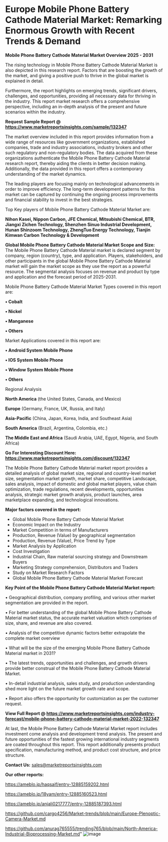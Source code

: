 # Europe Mobile Phone Battery Cathode Material Market: Remarking Enormous Growth with Recent Trends & Demand

<Strong> Mobile Phone Battery Cathode Material Market Overview 2025 - 2031</strong>

The rising technology in Mobile Phone Battery Cathode Material Market is also depicted in this research report. Factors that are boosting the growth of the market, and giving a positive push to thrive in the global market is explained in detail.

Furthermore, the report highlights on emerging trends, significant drivers, challenges, and opportunities, providing all necessary data for thriving in the industry. This report market research offers a comprehensive perspective, including an in-depth analysis of the present and future scenarios within the industry.

<strong>Request Sample Report @ <a href=https://www.marketreportsinsights.com/sample/132347>https://www.marketreportsinsights.com/sample/132347</a></strong>

The market overview included in this report provides information from a wide range of resources like government organizations, established companies, trade and industry associations, industry brokers and other such regulatory and non-regulatory bodies. The data acquired from these organizations authenticate the Mobile Phone Battery Cathode Material research report, thereby aiding the clients in better decision making. Additionally, the data provided in this report offers a contemporary understanding of the market dynamics.

The leading players are focusing mainly on technological advancements in order to improve efficiency. The long-term development patterns for this market can be captured by continuing the ongoing process improvements and financial stability to invest in the best strategies.

Top Key players of Mobile Phone Battery Cathode Material Market are:

<strong>Nihon Kasei, Nippon Carbon, JFE Chemical, Mitsubishi Chemical, BTR, Jiangxi Zichen Technology, Shenzhen Sinuo Industrial Development, Hunan Shinzoom Technology, ZhengTuo Energy Technology, Tianjin Kimwan Carbon Technology & Development</strong>

<strong><b>Global Mobile Phone Battery Cathode Material Market Scope and Size:</b></strong>
The Mobile Phone Battery Cathode Material market is declared segment by company, region (country), type, and application. Players, stakeholders, and other participants in the global Mobile Phone Battery Cathode Material market will gain the market scope as they use the report as a powerful resource. The segmental analysis focuses on revenue and product by type and application and the forecast period of 2025-2031.

Mobile Phone Battery Cathode Material Market Types covered in this report are:

<strong>• Cobalt

• Nickel

• Manganese

• Others</strong>

Market Applications covered in this report are:

<strong>• Android System Mobile Phone

• IOS System Mobile Phone

• Window System Mobile Phone

• Others</strong> 

Regional Analysis

<strong>North America</strong> (the United States, Canada, and Mexico)

<strong>Europe</strong> (Germany, France, UK, Russia, and Italy)

<strong>Asia-Pacific</strong> (China, Japan, Korea, India, and Southeast Asia)

<strong>South America</strong> (Brazil, Argentina, Colombia, etc.)

<strong>The Middle East and Africa</strong> (Saudi Arabia, UAE, Egypt, Nigeria, and South Africa)

<strong>Go For Interesting Discount Here: <a href=https://www.marketreportsinsights.com/discount/132347>https://www.marketreportsinsights.com/discount/132347</a></strong>

The Mobile Phone Battery Cathode Material market report provides a detailed analysis of global market size, regional and country-level market size, segmentation market growth, market share, competitive Landscape, sales analysis, impact of domestic and global market players, value chain optimization, trade regulations, recent developments, opportunities analysis, strategic market growth analysis, product launches, area marketplace expanding, and technological innovations.

<strong><b>Major factors covered in the report:</b></strong>
<ul>
  <li>Global Mobile Phone Battery Cathode Material Market </li>
  <li>Economic Impact on the Industry</li>
  <li>Market Competition in terms of Manufacturers</li>
  <li>Production, Revenue (Value) by geographical segmentation</li>
  <li>Production, Revenue (Value), Price Trend by Type</li>
  <li>Market Analysis by Application</li>
  <li>Cost Investigation</li>
  <li>Industrial Chain, Raw material sourcing strategy and Downstream Buyers</li>
  <li>Marketing Strategy comprehension, Distributors and Traders</li>
  <li>Study on Market Research Factors</li>
  <li>Global Mobile Phone Battery Cathode Material Market Forecast</li>
</ul>

<strong><b>Key Point of the Mobile Phone Battery Cathode Material Market report:</b></strong>

• Geographical distribution, company profiling, and various other market segmentation are provided in the report.

• For better understanding of the global Mobile Phone Battery Cathode Material market status, the accurate market valuation which comprises of size, share, and revenue are also covered.

• Analysis of the competitive dynamic factors better extrapolate the complete market overview

• What will be the size of the emerging Mobile Phone Battery Cathode Material market in 2031?

• The latest trends, opportunities and challenges, and growth drivers provide better construal of the Mobile Phone Battery Cathode Material Market.

• In-detail industrial analysis, sales study, and production understanding shed more light on the future market growth rate and scope.

• Report also offers the opportunity for customization as per the customer request.

<strong><b>View Full Report @ <a href=https://www.marketreportsinsights.com/industry-forecast/mobile-phone-battery-cathode-material-market-2022-132347>https://www.marketreportsinsights.com/industry-forecast/mobile-phone-battery-cathode-material-market-2022-132347</a></b></strong>


At last, the Mobile Phone Battery Cathode Material Market report includes investment come analysis and development trend analysis. The present and future opportunities of the fastest growing international industry segments are coated throughout this report. This report additionally presents product specification, manufacturing method, and product cost structure, and price structure.

<strong>Contact Us:</strong>
sales@marketreportsinsights.com

<strong>Our other reports:</strong>

<a href=https://ameblo.jp/haqsaif/entry-12885159202.html>https://ameblo.jp/haqsaif/entry-12885159202.html</a>

<a href=https://ameblo.jp/18yam/entry-12885160523.html>https://ameblo.jp/18yam/entry-12885160523.html</a>

<a href=https://ameblo.jp/anjali0217777/entry-12885187393.html>https://ameblo.jp/anjali0217777/entry-12885187393.html</a>

<a href=https://github.com/cargo4256/Market-trends/blob/main/Europe-Plenoptic-Camera-Market.md>https://github.com/cargo4256/Market-trends/blob/main/Europe-Plenoptic-Camera-Market.md</a>

<a href=https://github.com/anurag765555/trending765/blob/main/North-America-Industrial-Bioprocessing-Market.md>https://github.com/anurag765555/trending765/blob/main/North-America-Industrial-Bioprocessing-Market.md</a>"
![image](https://github.com/user-attachments/assets/36897fe4-2a06-4c2b-ac9f-63427d3bada8)
